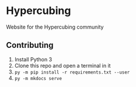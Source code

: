 # Hypercubing

Website for the Hypercubing community

## Contributing

1. Install Python 3
2. Clone this repo and open a terminal in it
3. `py -m pip install -r requirements.txt --user`
4. `py -m mkdocs serve`
